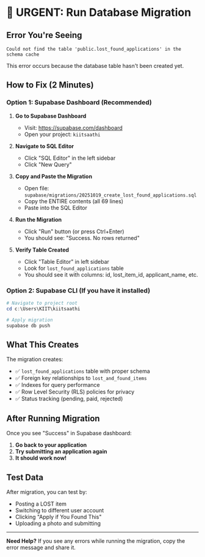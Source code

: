 # 🚨 URGENT: Run Database Migration

## Error You're Seeing
```
Could not find the table 'public.lost_found_applications' in the schema cache
```

This error occurs because the database table hasn't been created yet.

## How to Fix (2 Minutes)

### Option 1: Supabase Dashboard (Recommended)

1. **Go to Supabase Dashboard**
   - Visit: https://supabase.com/dashboard
   - Open your project: `kiitsaathi`

2. **Navigate to SQL Editor**
   - Click "SQL Editor" in the left sidebar
   - Click "New Query"

3. **Copy and Paste the Migration**
   - Open file: `supabase/migrations/20251019_create_lost_found_applications.sql`
   - Copy the ENTIRE contents (all 69 lines)
   - Paste into the SQL Editor

4. **Run the Migration**
   - Click "Run" button (or press Ctrl+Enter)
   - You should see: "Success. No rows returned"

5. **Verify Table Created**
   - Click "Table Editor" in left sidebar
   - Look for `lost_found_applications` table
   - You should see it with columns: id, lost_item_id, applicant_name, etc.

### Option 2: Supabase CLI (If you have it installed)

```powershell
# Navigate to project root
cd c:\Users\KIIT\kiitsaathi

# Apply migration
supabase db push
```

## What This Creates

The migration creates:
- ✅ `lost_found_applications` table with proper schema
- ✅ Foreign key relationships to `lost_and_found_items`
- ✅ Indexes for query performance
- ✅ Row Level Security (RLS) policies for privacy
- ✅ Status tracking (pending, paid, rejected)

## After Running Migration

Once you see "Success" in Supabase dashboard:

1. **Go back to your application**
2. **Try submitting an application again**
3. **It should work now!**

## Test Data

After migration, you can test by:
- Posting a LOST item
- Switching to different user account
- Clicking "Apply if You Found This"
- Uploading a photo and submitting

---

**Need Help?**
If you see any errors while running the migration, copy the error message and share it.

